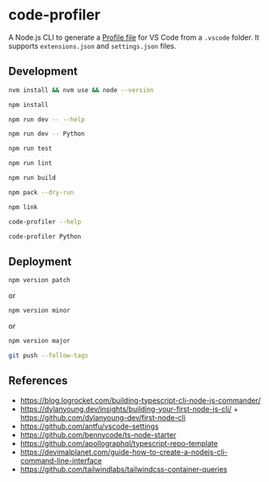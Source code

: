 # code-profiler

A Node.js CLI to generate a [Profile file](https://code.visualstudio.com/updates/v1_75#_profiles) for VS Code from a `.vscode` folder. It supports `extensions.json` and `settings.json` files.

## Development

```bash
nvm install && nvm use && node --version
```

```bash
npm install
```

```bash
npm run dev -- --help
```

```bash
npm run dev -- Python
```

```bash
npm run test
```

```bash
npm run lint
```

```bash
npm run build
```

```bash
npm pack --dry-run
```

```bash
npm link
```

```bash
code-profiler --help
```

```bash
code-profiler Python
```

## Deployment

```bash
npm version patch
```

or

```bash
npm version minor
```

or

```bash
npm version major
```

```bash
git push --follow-tags
```

## References

- https://blog.logrocket.com/building-typescript-cli-node-js-commander/
- https://dylanyoung.dev/insights/building-your-first-node-js-cli/ + https://github.com/dylanyoung-dev/first-node-cli
- https://github.com/antfu/vscode-settings
- https://github.com/bennycode/ts-node-starter
- https://github.com/apollographql/typescript-repo-template
- https://devimalplanet.com/guide-how-to-create-a-nodejs-cli-command-line-interface
- https://github.com/tailwindlabs/tailwindcss-container-queries
